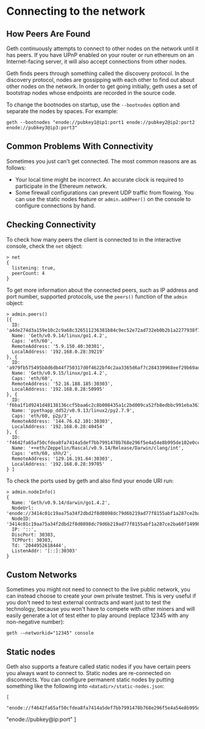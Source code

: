 # Connecting to the network 

## How Peers Are Found

Geth continuously attempts to connect to other nodes on the network
until it has peers. If you have UPnP enabled on your router or run
ethereum on an Internet-facing server, it will also accept connections
from other nodes.

Geth finds peers through something called the discovery protocol. In
the discovery protocol, nodes are gossipping with each other to find
out about other nodes on the network. In order to get going initially,
geth uses a set of bootstrap nodes whose endpoints are recorded in the
source code.

To change the bootnodes on startup, use the `--bootnodes` option and
separate the nodes by spaces. For example:

    geth --bootnodes "enode://pubkey1@ip1:port1 enode://pubkey2@ip2:port2 enode://pubkey3@ip3:port3"

## Common Problems With Connectivity

Sometimes you just can't get connected. The most common reasons are
as follows:

- Your local time might be incorrect. An accurate clock is required
  to participate in the Ethereum network.
- Some firewall configurations can prevent UDP traffic from flowing.
  You can use the static nodes feature or `admin.addPeer()` on the console
  to configure connections by hand.

## Checking Connectivity

To check how many peers the client is connected to in the interactive console, check the `net` object:
```
> net
{
  listening: true,
  peerCount: 4
}
```

To get more information about the connected peers, such as IP address and port number, supported protocols, use the `peers()` function of the `admin` object:
```
> admin.peers()
[{
  ID: 'a4de274d3a159e10c2c9a68c326511236381b84c9ec52e72ad732eb0b2b1a2277938f78593cdbe734e6002bf23114d434a085d260514ab336d4acdc312db671b',
  Name: 'Geth/v0.9.14/linux/go1.4.2',
  Caps: 'eth/60',
  RemoteAddress: '5.9.150.40:30301',
  LocalAddress: '192.168.0.28:39219'
}, {
  ID: 'a979fb575495b8d6db44f750317d0f4622bf4c2aa3365d6af7c284339968eef29b69ad0dce72a4d8db5ebb4968de0e3bec910127f134779fbcb0cb6d3331163c',
  Name: 'Geth/v0.9.15/linux/go1.4.2',
  Caps: 'eth/60',
  RemoteAddress: '52.16.188.185:30303',
  LocalAddress: '192.168.0.28:50995'
}, {
  ID: 'f6ba1f1d9241d48138136ccf5baa6c2c8b008435a1c2bd009ca52fb8edbbc991eba36376beaee9d45f16d5dcbf2ed0bc23006c505d57ffcf70921bd94aa7a172',
  Name: 'pyethapp_dd52/v0.9.13/linux2/py2.7.9',
  Caps: 'eth/60, p2p/3',
  RemoteAddress: '144.76.62.101:30303',
  LocalAddress: '192.168.0.28:40454'
}, {
  ID: 'f4642fa65af50cfdea8fa7414a5def7bb7991478b768e296f5e4a54e8b995de102e0ceae2e826f293c481b5325f89be6d207b003382e18a8ecba66fbaf6416c0',
  Name: '++eth/Zeppelin/Rascal/v0.9.14/Release/Darwin/clang/int',
  Caps: 'eth/60, shh/2',
  RemoteAddress: '129.16.191.64:30303',
  LocalAddress: '192.168.0.28:39705'
} ]

```

To check the ports used by geth and also find your enode URI run:
```
> admin.nodeInfo()
{
  Name: 'Geth/v0.9.14/darwin/go1.4.2',
  NodeUrl: 'enode://3414c01c19aa75a34f2dbd2f8d0898dc79d6b219ad77f8155abf1a287ce2ba60f14998a3a98c0cf14915eabfdacf914a92b27a01769de18fa2d049dbf4c17694@[::]:30303',
  NodeID: '3414c01c19aa75a34f2dbd2f8d0898dc79d6b219ad77f8155abf1a287ce2ba60f14998a3a98c0cf14915eabfdacf914a92b27a01769de18fa2d049dbf4c17694',
  IP: '::',
  DiscPort: 30303,
  TCPPort: 30303,
  Td: '2044952618444',
  ListenAddr: '[::]:30303'
}
```


## Custom Networks

Sometimes you might not need to connect to the live public network,
you can instead choose to create your own private testnet. This is
very useful if you don't need to test external contracts and want just
to test the technology, because you won't have to compete with other
miners and will easily generate a lot of test ether to play around
(replace 12345 with any non-negative number):

	geth -—networkid="12345" console

## Static nodes

Geth also supports a feature called static nodes if you have certain
peers you always want to connect to. Static nodes are re-connected
on disconnects. You can configure permanent static nodes by putting something like
the following into `<datadir>/static-nodes.json`:

	[
    	"enode://f4642fa65af50cfdea8fa7414a5def7bb7991478b768e296f5e4a54e8b995de102e0ceae2e826f293c481b5325f89be6d207b003382e18a8ecba66fbaf6416c0@33.4.2.1:30303",
"enode://pubkey@ip:port"
    ]


